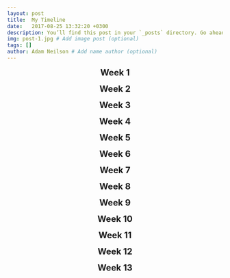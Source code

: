 ```yaml
---
layout: post
title:  My Timeline
date:   2017-08-25 13:32:20 +0300
description: You’ll find this post in your `_posts` directory. Go ahead and edit it and re-build the site to see your changes. # Add post description (optional)
img: post-1.jpg # Add image post (optional)
tags: []
author: Adam Neilson # Add name author (optional)
---
```

<p align="center"><span style="font-size:20px"><b>Week 1</b></span></p>
<p align="center"><span style="font-size:20px"><b>Week 2</b></span></p>
<p align="center"><span style="font-size:20px"><b>Week 3</b></span></p>
<p align="center"><span style="font-size:20px"><b>Week 4</b></span></p>
<p align="center"><span style="font-size:20px"><b>Week 5</b></span></p>
<p align="center"><span style="font-size:20px"><b>Week 6</b></span></p>
<p align="center"><span style="font-size:20px"><b>Week 7</b></span></p>
<p align="center"><span style="font-size:20px"><b>Week 8</b></span></p>
<p align="center"><span style="font-size:20px"><b>Week 9</b></span></p>
<p align="center"><span style="font-size:20px"><b>Week 10</b></span></p>
<p align="center"><span style="font-size:20px"><b>Week 11</b></span></p>
<p align="center"><span style="font-size:20px"><b>Week 12</b></span></p>
<p align="center"><span style="font-size:20px"><b>Week 13</b></span></p>
